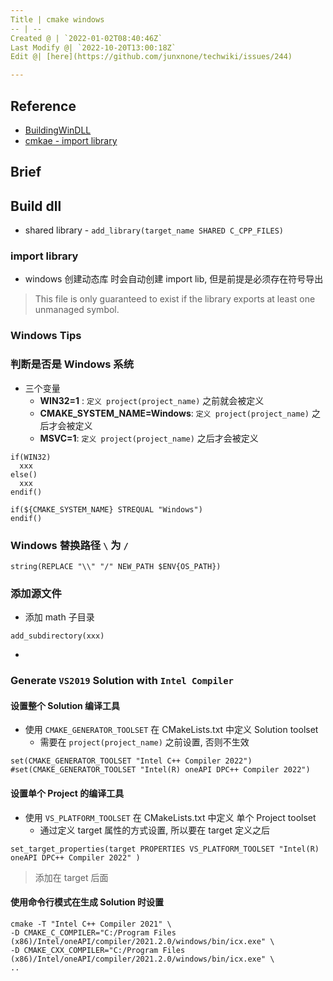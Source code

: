 ```yaml
---
Title | cmake windows
-- | --
Created @ | `2022-01-02T08:40:46Z`
Last Modify @| `2022-10-20T13:00:18Z`
Edit @| [here](https://github.com/junxnone/techwiki/issues/244)

---
```

## Reference

- [BuildingWinDLL](https://gitlab.kitware.com/cmake/community/-/wikis/doc/tutorials/BuildingWinDLL)
- [cmkae - import library](https://cmake.org/cmake/help/latest/manual/cmake-buildsystem.7.html#archive-output-artifacts)

## Brief


## Build dll
- shared library - `add_library(target_name SHARED C_CPP_FILES)`

### import library

- windows 创建动态库 时会自动创建 import lib, 但是前提是必须存在符号导出

> This file is only guaranteed to exist if the library exports at least one unmanaged symbol.


### Windows Tips


###  判断是否是 Windows 系统
- 三个变量
  - **WIN32=1** : `定义 project(project_name)` 之前就会被定义
  - **CMAKE_SYSTEM_NAME=Windows**: `定义 project(project_name)` 之后才会被定义
  - **MSVC=1**: `定义 project(project_name)` 之后才会被定义


```
if(WIN32)
  xxx
else()
  xxx
endif()
```
```
if(${CMAKE_SYSTEM_NAME} STREQUAL "Windows")
endif()
```
### Windows 替换路径 `\` 为 `/`

```
string(REPLACE "\\" "/" NEW_PATH $ENV{OS_PATH})
```

### 添加源文件
- 添加 math 子目录
```
add_subdirectory(xxx)
```
- 

###  Generate `VS2019` Solution with `Intel Compiler`

#### 设置整个 Solution 编译工具

- 使用 `CMAKE_GENERATOR_TOOLSET` 在 CMakeLists.txt 中定义 Solution toolset
  - 需要在 `project(project_name)` 之前设置, 否则不生效

```
set(CMAKE_GENERATOR_TOOLSET "Intel C++ Compiler 2022")
#set(CMAKE_GENERATOR_TOOLSET "Intel(R) oneAPI DPC++ Compiler 2022")
```

#### 设置单个 Project 的编译工具

- 使用 `VS_PLATFORM_TOOLSET` 在 CMakeLists.txt 中定义 单个 Project toolset
  - 通过定义 target 属性的方式设置, 所以要在 target 定义之后

```
set_target_properties(target PROPERTIES VS_PLATFORM_TOOLSET "Intel(R) oneAPI DPC++ Compiler 2022" )
```
> 添加在 target 后面

#### 使用命令行模式在生成 Solution 时设置


```
cmake -T "Intel C++ Compiler 2021" \
-D CMAKE_C_COMPILER="C:/Program Files (x86)/Intel/oneAPI/compiler/2021.2.0/windows/bin/icx.exe" \
-D CMAKE_CXX_COMPILER="C:/Program Files (x86)/Intel/oneAPI/compiler/2021.2.0/windows/bin/icx.exe" \
..
```
